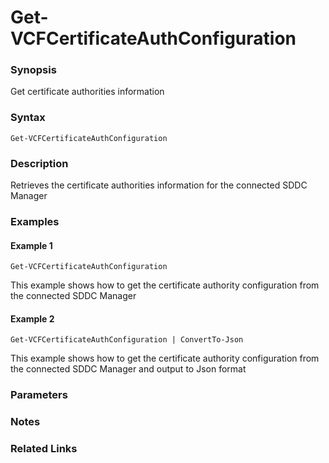# Get-VCFCertificateAuthConfiguration

### Synopsis
Get certificate authorities information

### Syntax
```
Get-VCFCertificateAuthConfiguration
```

### Description
Retrieves the certificate authorities information for the connected SDDC Manager

### Examples
#### Example 1
```
Get-VCFCertificateAuthConfiguration
```
This example shows how to get the certificate authority configuration from the connected SDDC Manager

#### Example 2
```
Get-VCFCertificateAuthConfiguration | ConvertTo-Json
```
This example shows how to get the certificate authority configuration from the connected SDDC Manager 
and output to Json format

### Parameters

### Notes

### Related Links

